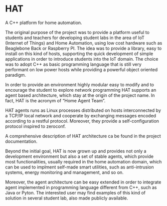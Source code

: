 # HAT
A C++ platform for home automation.

The original purpose of the project was to provide a platform useful to students and teachers for developing student labs in the area of IoT (Internet of Things) and Home Automation, using low cost hardware such as Beaglebone Back or Raspberry PI. The idea was to provide a library, easy to install on this kind of hosts, supporting the quick development of simple applications in order to introduce students into the IoT domain. The choice was to adopt C++ as basic programming language that is still very performant on low power hosts while providing a powerful object oriented paradigm.

In order to provide an environment highly modular easy to modify and to encourage the student to explore network programming HAT supports an agent based architecture, which stay at the origin of the project name. In fact, HAT is the acronym of “Home Agent Team”.

HAT agents runs as Linux processes distributed on hosts interconnected by a TCP/IP local network and cooperate by exchanging messages encoded according to a restful protocol. Moreover, they provide a self-configuration protocol inspired to zeroconf.

A comprehensive description of HAT architecture ca be found in the project documentation.

Beyond the initial goal, HAT is now grown up and provides not only a development environment but also a set of stable agents, which provide most functionalities, usually required in the home automation domain, which can be used to implment self-made smart utilities, such as anti-intrusion systems, energy monitoring and management, and so on.

Moreover, the agent architecture can be easy extended in order to integrate agent implemented in programming language different from C++, such as Java or Pyton. The interested user may find examples of this kind of solution in several student lab, also made publicly available.
